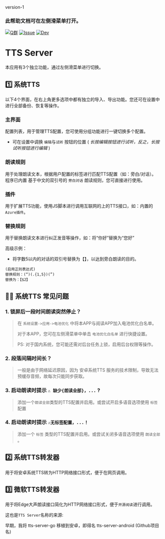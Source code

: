 version-1

### 此帮助文档可在左侧滑菜单打开。

[![Q群](https://img.shields.io/badge/Q%E7%BE%A4-124841768-blue.svg)](https://h5.qun.qq.com/s/hxc6YglYE8) 
[![Issue](https://img.shields.io/badge/Github-Issue-greeb.svg)](https://github.com//tts-server-android/issues)
[![Dev](https://img.shields.io/github/actions/workflow/status/mgz0227/tts-server-android/test.yml?label=%E5%BC%80%E5%8F%91%E7%89%88)](https://github.com/mgz0227/tts-server-android/actions/workflows/test.yml)

# TTS Server 
本应用有3个独立功能，通过左侧滑菜单进行切换。


##  1️⃣ 系统TTS
以下4个界面，在右上角更多选项中都有独立的导入、导出功能。您还可在设置中进行全部备份、恢复等操作。 

### 主界面
配置列表，用于管理TTS配置，您可使用分组功能进行一键切换多个配置。
- 可在设置中调换 `编辑`与`试听` 按钮的位置 ( <i>长按编辑按钮进行试听，反之，长按试听按钮进行编辑</i> )

### 朗读规则
用于处理朗读文本，根据用户配置的标签进行匹配TTS配置（如：旁白/对话）。
程序已内置 基于中文的双引号的 `旁白对话` 朗读规则，您可直接进行使用。

### 插件
用于扩展TTS功能，使用JS脚本进行调用互联网的上的TTS接口，如：内置的`Azure插件`。

### 替换规则
用于替换朗读文本进行纠正发音等操作，如：将“你好”替换为“您好”

高级示例：
- 将字数5以内的对话的双引号替换为【】，以达到旁白朗读的目的。
```
(启用正则表达式)
替换规则：(“)(.{1,5})(”)
替换为：【$2】
```

## 👨‍🏫 系统TTS 常见问题 
### 1. 锁屏后一段时间朗读突然停止？
> 在 `系统设置->应用->电池优化` 中将本APP与阅读APP加入电池优化白名单。
> 
> 对于本APP，您可在左侧滑菜单中单击 `电池优化白名单` 进行快捷设置。
> 
> PS: 对于国内系统，您可能还需对后台任务上锁，启用后台权限等操作。

### 2. 段落间隔时间长？
> 一般是由于网络延迟原因，因为 安卓系统TTS 服务的技术限制，导致无法预缓存音频，故每次只能同步获取。

### 3. 启动朗读时提示 `⚠️ 缺少{朗读全部}，...` ?
> 添加一个`朗读全部`类型的TTS配置并启用。或尝试开启多语音选项使用 `标签`配置

### 4. 启动朗读时提示 `⚠️无标签配置，...！`
> 添加一个 `标签` 类型的TTS配置并启用。或尝试关闭多语音选项使用 `朗读全部` 。


## 2️⃣ 系统TTS转发器
用于将安卓系统TTS转为HTTP网络接口形式，便于在网页调用。

## 3️⃣ 微软TTS转发器
用于将Edge大声朗读接口简化为HTTP网络接口形式，便于`开源阅读`进行调用。

这也是`TTS Server`名称的来源:

早期，我将 tts-server-go 移植到安卓，即得名 tts-server-android (Github项目名)